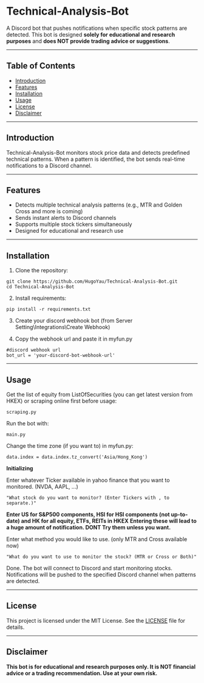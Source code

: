 # Technical-Analysis-Bot

A Discord bot that pushes notifications when specific stock patterns are detected. This bot is designed **solely for educational and research purposes** and **does NOT provide trading advice or suggestions**.

---

## Table of Contents

- [Introduction](#introduction)  
- [Features](#features)  
- [Installation](#installation)  
- [Usage](#usage)
- [License](#license)  
- [Disclaimer](#disclaimer)  

---

## Introduction
Technical-Analysis-Bot monitors stock price data and detects predefined technical patterns. When a pattern is identified, the bot sends real-time notifications to a Discord channel.

---

## Features

- Detects multiple technical analysis patterns (e.g., MTR and Golden Cross and more is coming)  
- Sends instant alerts to Discord channels  
- Supports multiple stock tickers simultaneously
- Designed for educational and research use

---

## Installation

1. Clone the repository:
```
git clone https://github.com/HugoYau/Technical-Analysis-Bot.git
cd Technical-Analysis-Bot
```

2. Install requirements:
```
pip install -r requirements.txt
```

3. Create your discord webhook bot (from Server Setting\Integrations\Create Webhook)

4. Copy the webhook url and paste it in myfun.py
```
#discord webhook url
bot_url = 'your-discord-bot-webhook-url'
```

---

## Usage

Get the list of equity from ListOfSecurities (you can get latest version from HKEX) or scraping online first before usage:
```
scraping.py
```

Run the bot with:
```
main.py
```

Change the time zone (if you want to) in myfun.py:
```
data.index = data.index.tz_convert('Asia/Hong_Kong')
```

**Initializing**

Enter whatever Ticker available in yahoo finance that you want to monitored. (NVDA, AAPL, ...)
```
"What stock do you want to monitor? (Enter Tickers with , to separate.)"
```
**Enter US for S&P500 components, HSI for HSI components (not up-to-date) and HK for all equity, ETFs, REITs in HKEX**
**Entering these will lead to a huge amount of notification. DONT Try them unless you want.**

Enter what method you would like to use. (only MTR and Cross available now)
```
"What do you want to use to monitor the stock? (MTR or Cross or Both)"
```

Done. The bot will connect to Discord and start monitoring stocks. Notifications will be pushed to the specified Discord channel when patterns are detected.

---

## License

This project is licensed under the MIT License. See the [LICENSE](LICENSE) file for details.

---

## Disclaimer

**This bot is for educational and research purposes only. It is NOT financial advice or a trading recommendation. Use at your own risk.**

